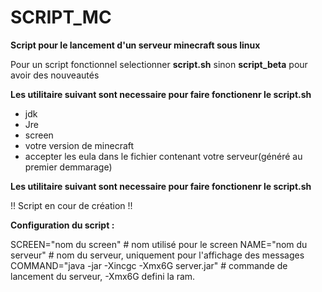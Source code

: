 # SCRIPT_MC

**Script pour le lancement d'un serveur minecraft sous linux**

Pour un script fonctionnel selectionner **script.sh** sinon **script_beta** pour avoir des nouveautés

**Les utilitaire suivant sont necessaire pour faire fonctionenr le script.sh**

- jdk
- Jre
- screen
- votre version de minecraft
- accepter les eula dans le fichier contenant votre serveur(généré au premier demmarage)

**Les utilitaire suivant sont necessaire pour faire fonctionenr le script.sh**

!! Script en cour de création !!

**Configuration du script :**

SCREEN="nom du screen"  # nom utilisé pour le screen
NAME="nom du serveur"  # nom du serveur, uniquement pour l'affichage des messages
COMMAND="java -jar -Xincgc -Xmx6G server.jar"  # commande de lancement du serveur, -Xmx6G defini la ram.
